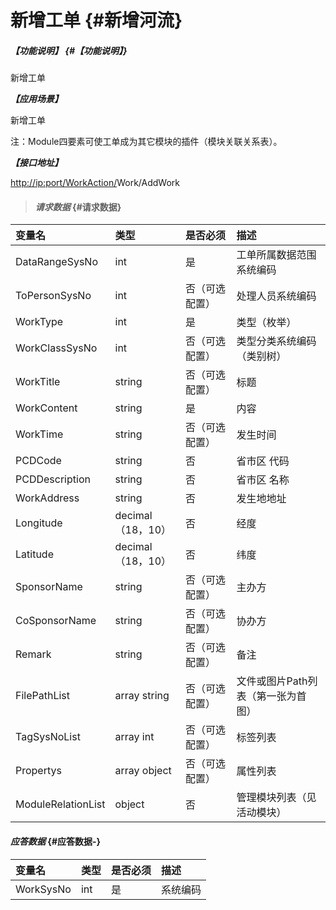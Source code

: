 # 新增工单 {#新增河流}

##### _【功能说明】_ {#【功能说明】}

新增工单

_**【应用场景】**_

新增工单

注：Module四要素可使工单成为其它模块的插件（模块关联关系表）。

_**【接口地址】**_

[http://ip:port/WorkAction/](http://ip:port/HMAction/River/AddRiver)Work/AddWork

> #### _请求数据_ {#请求数据}

| 变量名 | 类型 | 是否必须 | 描述 |
| :--- | :--- | :--- | :--- |
| DataRangeSysNo | int | 是 | 工单所属数据范围系统编码 |
| ToPersonSysNo | int | 否（可选配置） | 处理人员系统编码 |
| WorkType | int | 是 | 类型（枚举） |
| WorkClassSysNo | int | 否（可选配置） | 类型分类系统编码（类别树） |
| WorkTitle | string | 否（可选配置） | 标题 |
| WorkContent | string | 是 | 内容 |
| WorkTime | string | 否（可选配置） | 发生时间 |
| PCDCode | string | 否 | 省市区 代码 |
| PCDDescription | string | 否 | 省市区 名称 |
| WorkAddress | string | 否 | 发生地地址 |
| Longitude | decimal（18，10） | 否 | 经度 |
| Latitude | decimal（18，10） | 否 | 纬度 |
| SponsorName | string | 否（可选配置） | 主办方 |
| CoSponsorName | string | 否（可选配置） | 协办方 |
| Remark | string | 否（可选配置） | 备注 |
| FilePathList | array string | 否（可选配置） | 文件或图片Path列表（第一张为首图） |
| TagSysNoList | array int | 否（可选配置） | 标签列表 |
| Propertys | array object | 否（可选配置） | 属性列表 |
| ModuleRelationList | object | 否 | 管理模块列表（见活动模块） |

#### _应答数据_ {#应答数据-}

| 变量名 | 类型 | 是否必须 | 描述 |
| :--- | :--- | :--- | :--- |
| WorkSysNo | int | 是 | 系统编码 |



